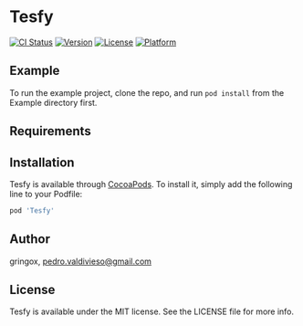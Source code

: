 # Tesfy

[![CI Status](https://img.shields.io/travis/gringox/Tesfy.svg?style=flat)](https://travis-ci.org/gringox/Tesfy)
[![Version](https://img.shields.io/cocoapods/v/Tesfy.svg?style=flat)](https://cocoapods.org/pods/Tesfy)
[![License](https://img.shields.io/cocoapods/l/Tesfy.svg?style=flat)](https://cocoapods.org/pods/Tesfy)
[![Platform](https://img.shields.io/cocoapods/p/Tesfy.svg?style=flat)](https://cocoapods.org/pods/Tesfy)

## Example

To run the example project, clone the repo, and run `pod install` from the Example directory first.

## Requirements

## Installation

Tesfy is available through [CocoaPods](https://cocoapods.org). To install
it, simply add the following line to your Podfile:

```ruby
pod 'Tesfy'
```

## Author

gringox, pedro.valdivieso@gmail.com

## License

Tesfy is available under the MIT license. See the LICENSE file for more info.
